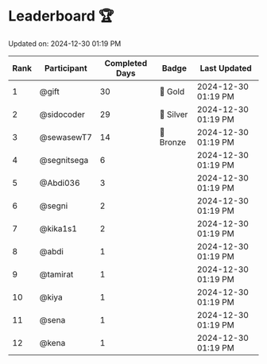 # Leaderboard 🏆

Updated on: 2024-12-30 01:19 PM

| Rank | Participant       | Completed Days | Badge      | Last Updated         |
|------|-------------------|----------------|------------|----------------------|
| 1    | @gift             | 30             | 🏅 Gold     | 2024-12-30 01:19 PM |
| 2    | @sidocoder        | 29             | 🥈 Silver   | 2024-12-30 01:19 PM |
| 3    | @sewasewT7        | 14             | 🥉 Bronze   | 2024-12-30 01:19 PM |
| 4    | @segnitsega       | 6              |            | 2024-12-30 01:19 PM |
| 5    | @Abdi036          | 3              |            | 2024-12-30 01:19 PM |
| 6    | @segni            | 2              |            | 2024-12-30 01:19 PM |
| 7    | @kika1s1          | 2              |            | 2024-12-30 01:19 PM |
| 8    | @abdi             | 1              |            | 2024-12-30 01:19 PM |
| 9    | @tamirat          | 1              |            | 2024-12-30 01:19 PM |
| 10   | @kiya             | 1              |            | 2024-12-30 01:19 PM |
| 11   | @sena             | 1              |            | 2024-12-30 01:19 PM |
| 12   | @kena             | 1              |            | 2024-12-30 01:19 PM |
